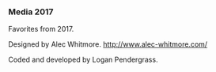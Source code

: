 ### Media 2017

Favorites from 2017.

Designed by Alec Whitmore. http://www.alec-whitmore.com/

Coded and developed by Logan Pendergrass.
